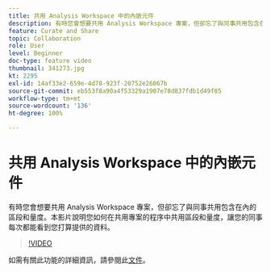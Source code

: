 ```yaml
---
title: 共用 Analysis Workspace 中的內嵌元件
description: 有時您會想要共用 Analysis Workspace 專案，但卻忘了與同事共用包含在內的區段和量度。本影片說明您如何在共用專案的程序中共用區段和量度，讓您的同事每次都能看到您打算提供的資料。
feature: Curate and Share
topic: Collaboration
role: User
level: Beginner
doc-type: feature video
thumbnail: 341273.jpg
kt: 2295
exl-id: 14af33e2-659e-4d78-923f-20752e26067b
source-git-commit: eb553f8a90a4f53329a1907e78d837fdb1d49f85
workflow-type: tm+mt
source-wordcount: '136'
ht-degree: 100%

---
```


# 共用 Analysis Workspace 中的內嵌元件

有時您會想要共用 Analysis Workspace 專案，但卻忘了與同事共用包含在內的區段和量度。本影片說明您如何在共用專案的程序中共用區段和量度，讓您的同事每次都能看到您打算提供的資料。

>[!VIDEO](https://video.tv.adobe.com/v/341273/?quality=12&learn=on)

如需有關此功能的詳細資訊，請參閱此[文件](https://experienceleague.adobe.com/docs/analytics/analyze/analysis-workspace/curate-share/curate.html?lang=zh-Hant)。

